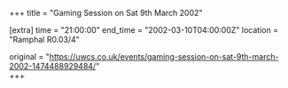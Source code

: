 +++
title = "Gaming Session on Sat 9th March 2002"

[extra]
time = "21:00:00"
end_time = "2002-03-10T04:00:00Z"
location = "Ramphal R0.03/4"

original = "https://uwcs.co.uk/events/gaming-session-on-sat-9th-march-2002-1474488929484/"    
+++



